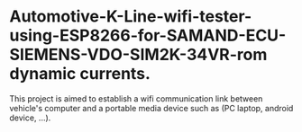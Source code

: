 # Automotive-K-Line-wifi-tester-using-ESP8266-for-SAMAND-ECU-SIEMENS-VDO-SIM2K-34VR-rom dynamic currents. 
This project is aimed to establish a wifi communication link between vehicle's computer and a portable media device such as (PC laptop, android device, ...).
